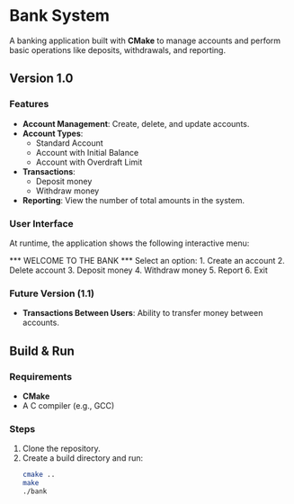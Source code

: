 # Bank System

A banking application built with **CMake** to manage accounts and perform basic operations like deposits, withdrawals, and reporting.

## Version 1.0

### Features
- **Account Management**: Create, delete, and update accounts.
- **Account Types**: 
  - Standard Account
  - Account with Initial Balance
  - Account with Overdraft Limit
- **Transactions**: 
  - Deposit money
  - Withdraw money
- **Reporting**: View the number of total amounts in the system.

### User Interface
At runtime, the application shows the following interactive menu:

*** WELCOME TO THE BANK *** 
Select an option: 
    1. Create an account
    2. Delete account
    3. Deposit money
    4. Withdraw money
    5. Report
    6. Exit

### Future Version (1.1)
- **Transactions Between Users**: Ability to transfer money between accounts.

## Build & Run

### Requirements
- **CMake**
- A C compiler (e.g., GCC)

### Steps
1. Clone the repository.
2. Create a build directory and run:
   ```bash
   cmake ..
   make 
   ./bank

